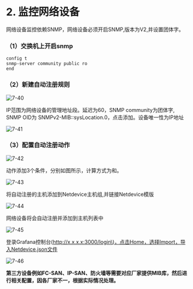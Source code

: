 # 2. 监控网络设备

网络设备监控依赖SNMP，网络设备必须开启SNMP,版本为V2,并设置团体字。

### （1）交换机上开启snmp

```text
config t
snmp-server community public ro
end
```

### （2）新建自动注册规则

![7-40](http://pded8ke3e.bkt.clouddn.com/7-40.png)

IP范围为网络设备的管理地址段。延迟为60，SNMP community为团体字, SNMP OID为 SNMPv2-MIB::sysLocation.0，点击添加。设备唯一性为IP地址

![7-41](http://pded8ke3e.bkt.clouddn.com/7-41.png)

### （3）配置自动注册动作

![7-42](http://pded8ke3e.bkt.clouddn.com/7-42.png)

动作添加3个条件，分别如图所示，计算方式为和。

![7-43](http://pded8ke3e.bkt.clouddn.com/7-43.png)

将自动注册的主机添加到Netdevice主机组,并链接Netdevice模版

![7-44](http://pded8ke3e.bkt.clouddn.com/7-44.png)

网络设备将会自动注册并添加到主机列表中

![7-45](http://pded8ke3e.bkt.clouddn.com/7-45.png)

登录Grafana控制台\([http://x.x.x.x:3000/login\)，点击Home，选择Import，导入Netdevice.json文件](http://x.x.x.x:3000/login%29，点击Home，选择Import，导入Netdevice.json文件)

![7-46](http://pded8ke3e.bkt.clouddn.com/7-46.png)

**第三方设备例如FC-SAN、IP-SAN、防火墙等需要对应厂家提供MIB库，然后进行相关配置，因各厂家不一，根据实际情况处理。**

